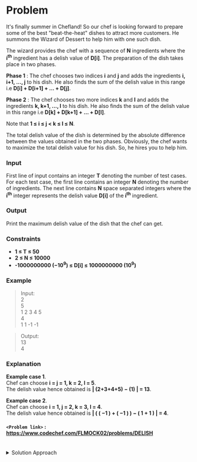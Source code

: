 # Problem
It's finally summer in Chefland! So our chef is looking forward to prepare some of the best "beat-the-heat" dishes to attract more customers. He summons the Wizard of Dessert to help him with one such dish.

The wizard provides the chef with a sequence of **N** ingredients where the **i<sup>th</sup>** ingredient has a delish value of **D[i]**. The preparation of the dish takes place in two phases.

**Phase 1** : The chef chooses two indices **i** and **j** and adds the ingredients **i, i+1, ..., j** to his dish. He also finds the sum of the delish value in this range i.e **D[i] + D[i+1] + ... + D[j]**.

**Phase 2** : The chef chooses two more indices **k** and **l** and adds the ingredients **k, k+1, ..., l** to his dish. He also finds the sum of the delish value in this range i.e **D[k] + D[k+1] + ... + D[l]**.

Note that **1 ≤ i ≤ j < k ≤ l ≤ N**.

The total delish value of the dish is determined by the absolute difference between the values obtained in the two phases. Obviously, the chef wants to maximize the total delish value for his dish. So, he hires you to help him.

### Input
First line of input contains an integer **T** denoting the number of test cases. For each test case, the first line contains an integer **N** denoting the number of ingredients. The next line contains **N** space separated integers where the **i<sup>th</sup>** integer represents the delish value **D[i]** of the **i<sup>th</sup>** ingredient.

### Output
Print the maximum delish value of the dish that the chef can get.

### Constraints
- **1 ≤ T ≤ 50**
- **2 ≤ N ≤ 10000**
- **-1000000000 (−10<sup>9</sup>) ≤ D[i] ≤ 1000000000 (10<sup>9</sup>)**

### Example
>Input:<br/>
2<br/>
5<br/>
1 2 3 4 5<br/>
4<br/>
1 1 -1 -1<br/>

>Output:<br/>
13<br/>
4<br/>

### Explanation
**Example case 1**.<br/>
Chef can choose **i = j = 1, k = 2, l = 5**.<br/>
The delish value hence obtained is **| (2+3+4+5) − (1) | = 13**.<br/>

**Example case 2**.<br/>
Chef can choose **i = 1, j = 2, k = 3, l = 4**.<br/>
The delish value hence obtained is **| ( ( −1 ) + ( −1 ) ) − ( 1 + 1 ) | = 4**.<br/>

#### `<Problem link>` : <https://www.codechef.com/FLMOCK02/problems/DELISH>
<br/>
<details>
  <summary>Solution Approach</summary>
  
  ######
  
  Let us say we have picked i, j, k, l, with k-j > 1. Now, consider sum S = D[j+1] + D[j+2] + … + D[k-1]. If S >= 0, then it can be added to the larger of the two segments [i…j], [k…l]. If S <= 0, then the segment can be added to the smaller of the two segments [i…j], [k…l]. In both cases, it gives us a Delish value atleast as good as the Optimal. Hence, the two segments we choose are consecutive.
  
  What is the best we can do in terms of sum upto `i` from prefix minus what is the best we can do upto in terms of sum upto `i+1` from suffix will give us the best possible answer. Since we are considering absolute values we will use 4 arrays:
  - Maximum Sum Contiguous Subarray for prefix
  - Minimum Sum Contiguous Subarray for prefix
  - Maximum Sum Contiguous Subarray for suffix
  - Minimum Sum Contiguous Subarray for suffix
  
  We will have the best min and max for prefix and suffix at each i in the array. To maximize the delish value we will try to create the maximum possible difference between both the values. Hence we will choose the max(absolute value of (maximum of prefix at each i - minimum of suffix at each i+1) or max(absolute value of (minimum of prefix at each i - maximum of suffix at each i+1) where i = 0..n-1
  
  ### References
  
  >http://discuss.codechef.com/problems/DELISH<br/>
  >https://www.geeksforgeeks.org/largest-sum-contiguous-subarray/
  
</details>
